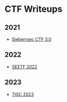# CTF Writeups

## 2021

- [Sieberrsec CTF 3.0](sctf-3.0.md)

## 2022

- [SEETF 2022](seetf-2022.md)

## 2023

- [TISC 2023](tisc-2023.md)
